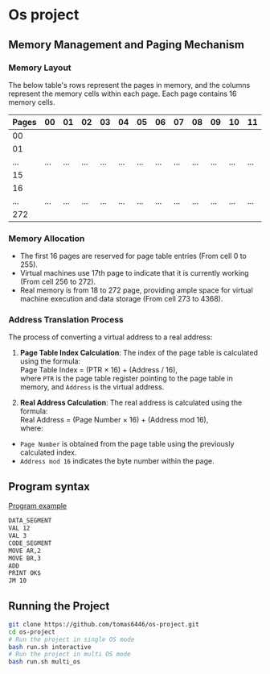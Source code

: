 # Os project

## Memory Management and Paging Mechanism

### Memory Layout
The below table's rows represent the pages in memory, and the columns represent the memory cells within each page. Each page contains 16 memory cells.

| Pages | 00  | 01  | 02  | 03  | 04  | 05  | 06  | 07  | 08  | 09  | 10  | 11  | 12  | 13  | 14  | 15  |
|-------|-----|-----|-----|-----|-----|-----|-----|-----|-----|-----|-----|-----|-----|-----|-----|-----|
| 00    |     |     |     |     |     |     |     |     |     |     |     |     |     |     |     |     |
| 01    |     |     |     |     |     |     |     |     |     |     |     |     |     |     |     |     |
| ...   | ... | ... | ... | ... | ... | ... | ... | ... | ... | ... | ... | ... | ... | ... | ... | ... |
| 15    |     |     |     |     |     |     |     |     |     |     |     |     |     |     |     |     |
| 16    |     |     |     |     |     |     |     |     |     |     |     |     |     |     |     |     |
| ...   | ... | ... | ... | ... | ... | ... | ... | ... | ... | ... | ... | ... | ... | ... | ... | ... |
| 272   |     |     |     |     |     |     |     |     |     |     |     |     |     |     |     |     |

### Memory Allocation
- The first 16 pages are reserved for page table entries (From cell 0 to 255).
- Virtual machines use 17th page to indicate that it is currently working (From cell 256 to 272).
- Real memory is from 18 to 272 page, providing ample space for virtual machine execution and data storage (From cell 273 to 4368).

### Address Translation Process
The process of converting a virtual address to a real address:

1. **Page Table Index Calculation**:
   The index of the page table is calculated using the formula: \
   Page Table Index = (PTR × 16) + (Address / 16), \
   where `PTR` is the page table register pointing to the page table in memory, and `Address` is the virtual address.

2. **Real Address Calculation**:
   The real address is calculated using the formula: \
   Real Address = (Page Number × 16) + (Address mod 16),\
   where:
- `Page Number` is obtained from the page table using the previously calculated index.
- `Address mod 16` indicates the byte number within the page.

## Program syntax
[Program example](program_example.txt)
```bash
DATA_SEGMENT
VAL 12
VAL 3
CODE_SEGMENT
MOVE AR,2
MOVE BR,3
ADD
PRINT OK$
JM 10
```

## Running the Project
```bash
git clone https://github.com/tomas6446/os-project.git
cd os-project
# Run the project in single OS mode
bash run.sh interactive
# Run the project in multi OS mode
bash run.sh multi_os
```
